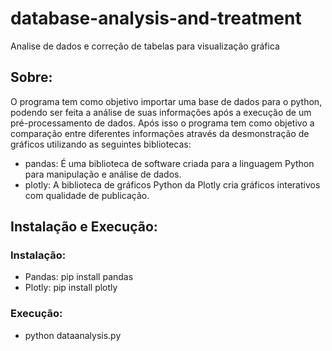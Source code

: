 # database-analysis-and-treatment
Analise de dados e correção de tabelas para visualização gráfica

## Sobre:

O programa tem como objetivo importar uma base de dados para o python, podendo ser feita a análise de suas informações após a execução de um pré-processamento de dados. Após isso o programa tem como objetivo a comparação entre diferentes informações através da desmonstração de gráficos utilizando as seguintes bibliotecas:

- pandas: É uma biblioteca de software criada para a linguagem Python para manipulação e análise de dados.
- plotly: A biblioteca de gráficos Python da Plotly cria gráficos interativos com qualidade de publicação.

## Instalação e Execução:

### Instalação:
- Pandas: pip install pandas
- Plotly: pip install plotly

### Execução:
- python dataanalysis.py
